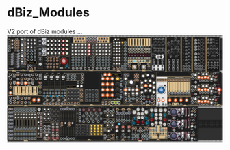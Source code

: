 # dBiz_Modules

V2 port of dBiz modules ... 
![alt text](https://github.com/dBiz/dBiz/blob/v2/screenshots/V2.jpg)